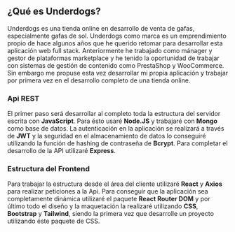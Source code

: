 ## <b>¿Qué es Underdogs?</b>

Underdogs es una tienda online en desarrollo de venta de gafas, especialmente gafas de sol. Underdogs como marca es un emprendimiento propio de hace algunos años que he querido retomar para 
desarrollar esta aplicación web full stack. Anteriormente he trabajado como mánager y gestor de plataformas marketplace y he tenido la oportunidad de trabajar con sistemas de gestión de contenido como 
PrestaShop y WooCommerce. Sin embargo me propuse esta vez desarrollar mi propia aplicación y trabajar por primera vez en el desarrollo completo de una tienda online. 

### <b>Api REST</b>

El primer paso será desarrollar al completo toda la estructura del servidor escrita con <b>JavaScript</b>. Para ésto usaré <b>Node.JS</b> y trabajaré con <b>Mongo</b> como base de datos. La autenticación en la aplicación se realizará a través de <b>JWT</b> y la seguridad en el almacenamiento de datos lo conseguiré utilizando la función de hashing de contraseña de <b>Bcrypt</b>. Para completar el desarrollo de la API utilizaré <b>Express</b>.

### <b>Estructura del Frontend</b>

Para trabajar la estructura desde el área del cliente utilizaré <b>React</b> y <b>Axios</b> para realizar peticiones a la Api. Para conseguir que la aplicación sea completamente dinámica utilizaré el paquete <b>React Router DOM</b> y por último todo el diseño y la maquetación la realizaré utilizando <b>CSS</b>, <b>Bootstrap</b> y <b>Tailwind</b>, siendo la primera vez que desarrolle un proyecto utilizando éste paquete de CSS.


